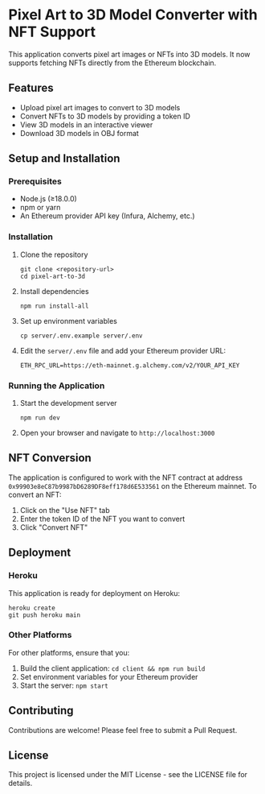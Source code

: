 # Pixel Art to 3D Model Converter with NFT Support

This application converts pixel art images or NFTs into 3D models. It now supports fetching NFTs directly from the Ethereum blockchain.

## Features

- Upload pixel art images to convert to 3D models
- Convert NFTs to 3D models by providing a token ID
- View 3D models in an interactive viewer
- Download 3D models in OBJ format

## Setup and Installation

### Prerequisites

- Node.js (≥18.0.0)
- npm or yarn
- An Ethereum provider API key (Infura, Alchemy, etc.)

### Installation

1. Clone the repository
   ```
   git clone <repository-url>
   cd pixel-art-to-3d
   ```

2. Install dependencies
   ```
   npm run install-all
   ```

3. Set up environment variables
   ```
   cp server/.env.example server/.env
   ```

4. Edit the `server/.env` file and add your Ethereum provider URL:
   ```
   ETH_RPC_URL=https://eth-mainnet.g.alchemy.com/v2/YOUR_API_KEY
   ```

### Running the Application

1. Start the development server
   ```
   npm run dev
   ```

2. Open your browser and navigate to `http://localhost:3000`

## NFT Conversion

The application is configured to work with the NFT contract at address `0x99903e8eC87b9987bD6289DF8eff178d6E533561` on the Ethereum mainnet. To convert an NFT:

1. Click on the "Use NFT" tab
2. Enter the token ID of the NFT you want to convert
3. Click "Convert NFT"

## Deployment

### Heroku

This application is ready for deployment on Heroku:

```
heroku create
git push heroku main
```

### Other Platforms

For other platforms, ensure that you:

1. Build the client application: `cd client && npm run build`
2. Set environment variables for your Ethereum provider
3. Start the server: `npm start`

## Contributing

Contributions are welcome! Please feel free to submit a Pull Request.

## License

This project is licensed under the MIT License - see the LICENSE file for details.